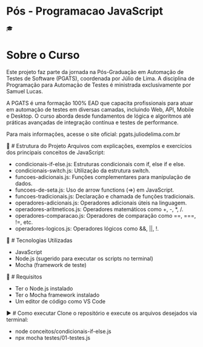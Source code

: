 # Pós - Programacao JavaScript

🎓
# Sobre o Curso
Este projeto faz parte da jornada na Pós-Graduação em Automação de Testes de Software (PGATS), coordenada por Júlio de Lima. A disciplina de Programação para Automação de Testes é ministrada exclusivamente por Samuel Lucas.

A PGATS é uma formação 100% EAD que capacita profissionais para atuar em automação de testes em diversas camadas, incluindo Web, API, Mobile e Desktop. O curso aborda desde fundamentos de lógica e algoritmos até práticas avançadas de integração contínua e testes de performance.

Para mais informações, acesse o site oficial: pgats.juliodelima.com.br

📁 # Estrutura do Projeto
Arquivos com explicações, exemplos e exercícios dos principais conceitos de JavaScript:

* condicionais-if-else.js: Estruturas condicionais com if, else if e else.
* condicionais-switch.js: Utilização da estrutura switch.
* funcoes-adicionais.js: Funções complementares para manipulação de dados.
* funcoes-de-seta.js: Uso de arrow functions (=>) em JavaScript.
* funcoes-tradicionais.js: Declaração e chamada de funções tradicionais.
* operadores-adicionais.js: Operadores adicionais úteis na linguagem.
* operadores-aritmeticos.js: Operadores matemáticos como +, -, *, /.
* operadores-comparacao.js: Operadores de comparação como ==, ===, !=, etc.
* operadores-logicos.js: Operadores lógicos como &&, ||, !.

🚀 # Tecnologias Utilizadas
* JavaScript
* Node.js (sugerido para executar os scripts no terminal)
* Mocha (framework de teste)

📝 # Requisitos
* Ter o Node.js instalado
* Ter o Mocha framework instalado
* Um editor de código como VS Code

▶️ # Como executar
Clone o repositório e execute os arquivos desejados via terminal:
* node conceitos/condicionais-if-else.js
* npx mocha testes/01-testes.js
